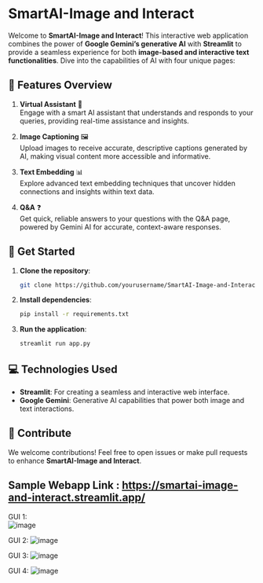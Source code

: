 # SmartAI-Image and Interact

Welcome to **SmartAI-Image and Interact**! This interactive web application combines the power of **Google Gemini’s generative AI** with **Streamlit** to provide a seamless experience for both **image-based and interactive text functionalities**. Dive into the capabilities of AI with four unique pages:

## 🔹 Features Overview

1. **Virtual Assistant** 🤖  
   Engage with a smart AI assistant that understands and responds to your queries, providing real-time assistance and insights.

2. **Image Captioning** 🖼️  
   Upload images to receive accurate, descriptive captions generated by AI, making visual content more accessible and informative.

3. **Text Embedding** 📊  
   Explore advanced text embedding techniques that uncover hidden connections and insights within text data.

4. **Q&A** ❓  
   Get quick, reliable answers to your questions with the Q&A page, powered by Gemini AI for accurate, context-aware responses.

## 🚀 Get Started

1. **Clone the repository**:
   ```bash
   git clone https://github.com/yourusername/SmartAI-Image-and-Interact.git
   ```
2. **Install dependencies**:
   ```bash
   pip install -r requirements.txt
   ```
3. **Run the application**:
   ```bash
   streamlit run app.py
   ```

## 💻 Technologies Used

- **Streamlit**: For creating a seamless and interactive web interface.
- **Google Gemini**: Generative AI capabilities that power both image and text interactions.

## 🎉 Contribute

We welcome contributions! Feel free to open issues or make pull requests to enhance **SmartAI-Image and Interact**.

## Sample Webapp Link :  https://smartai-image-and-interact.streamlit.app/

GUI 1:  
![image](https://github.com/user-attachments/assets/13659e15-d36c-44d4-91b4-fe89344ea683)

GUI 2:
![image](https://github.com/user-attachments/assets/1222903f-c4c7-4200-bb60-ffe44d34b156)

GUI 3:
![image](https://github.com/user-attachments/assets/8fafcb27-e5ac-4f9e-8531-02d9d875ac2b)

GUI 4:
![image](https://github.com/user-attachments/assets/c29a776e-3125-4191-bc38-c69f870d13a0)




